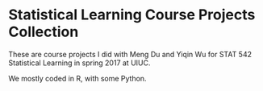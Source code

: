 # Statistical Learning Course Projects Collection

These are course projects I did with Meng Du and Yiqin Wu for STAT 542 Statistical Learning in spring 2017 at UIUC. 

We mostly coded in R, with some Python.
